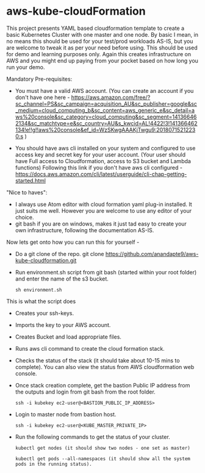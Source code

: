 # aws-kube-cloudFormation

This project presents YAML based cloudformation template to create a basic Kubernetes Cluster with one master and one node. By basic I mean, in no means this should be used for your test/prod workloads AS-IS, but you are welcome to tweak it as per your need before using. This should be used for demo and learning purposes only. Again this creates infrastructure on AWS and you might end up paying from your pocket based on how long you run your demo.

Mandatory Pre-requisites:
- You must have a valid AWS account. (You can create an account if you don't have one here - https://aws.amazon.com/free/?sc_channel=PS&sc_campaign=acquisition_AU&sc_publisher=google&sc_medium=cloud_computing_b&sc_content=aws_generic_e&sc_detail=aws%20console&sc_category=cloud_computing&sc_segment=141366462134&sc_matchtype=e&sc_country=AU&s_kwcid=AL!4422!3!141366462134!e!!g!!aws%20console&ef_id=WzSKwgAAAKjTwgu9:20180715212230:s )

- You should have aws cli installed on your system and configured to use access key and secret key for your user account. (Your user should have Full access to Cloudformation, access to S3 bucket and Lambda functions) Following this link if you don't have aws cli configured - https://docs.aws.amazon.com/cli/latest/userguide/cli-chap-getting-started.html

"Nice to haves":
- I always use Atom editor with cloud formation yaml plug-in installed. It just suits me well. However you are welcome to use any editor of your choice.
- git bash if you are on windows, makes it just tad easy to create your own infrastructure, following the documentation AS-IS.

Now lets get onto how you can run this for yourself -

- Do a git clone of the repo. git clone https://github.com/anandapte9/aws-kube-cloudformation.git
- Run environment.sh script from git bash (started within your root folder) and enter the name of the s3 bucket.

      sh environment.sh

This is what the script does

- Creates your ssh-keys.

- Imports the key to your AWS account.

- Creates Bucket and load appropriate files.

- Runs aws cli command to create the cloud formation stack.

- Checks the status of the stack (it should take about 10-15 mins to complete). You can also view the status from AWS cloudformation web console.

- Once stack creation complete, get the bastion Public IP address from the outputs and login from git bash from the root folder.

      ssh -i kubekey ec2-user@<BASTION_PUBLIC_IP_ADDRESS>

- Login to master node from bastion host.

      ssh -i kubekey ec2-user@<KUBE_MASTER_PRIVATE_IP>

- Run the following commands to get the status of your cluster.

      kubectl get nodes (it should show two nodes - one set as master)

      kubectl get pods --all-namespaces (it should show all the system pods in the running status).
